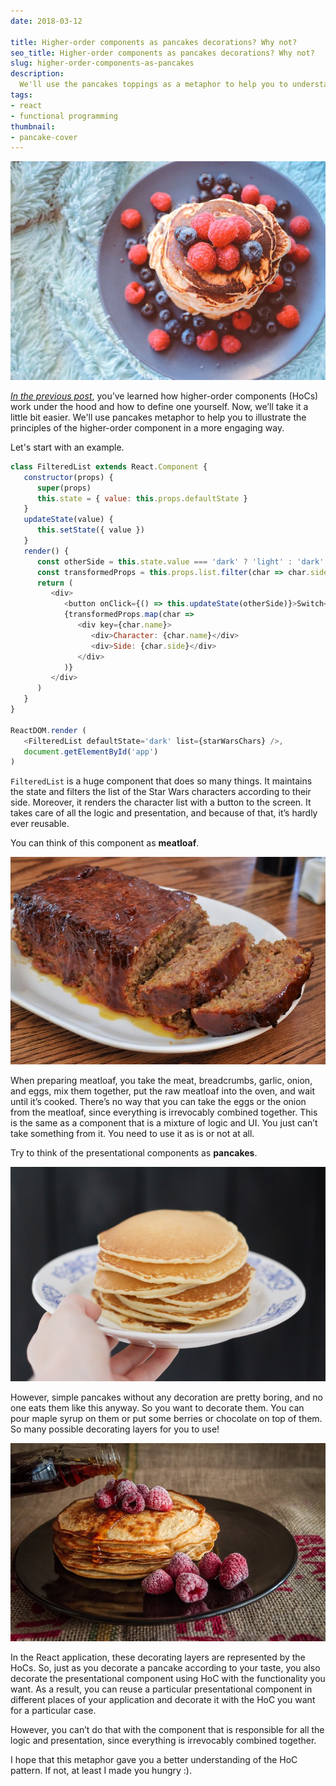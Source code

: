 ```yaml
---
date: 2018-03-12

title: Higher-order components as pancakes decorations? Why not?
seo_title: Higher-order components as pancakes decorations? Why not?
slug: higher-order-components-as-pancakes
description:
  We'll use the pancakes toppings as a metaphor to help you to understand the higher-order components in React in a more engaging way.
tags:
- react
- functional programming
thumbnail:
- pancake-cover
---
```


![alt text](./images/pancake-cover.jpg "Pancakes decorated with fruit")

*[In the previous post](https://www.codinglawyer.io/posts/introducing-higher-order-components)*, you’ve learned how higher-order components (HoCs) work under the hood and how to define one yourself. Now, we’ll take it a little bit easier. We'll use pancakes metaphor to help you to illustrate the principles of the higher-order component in a more engaging way.

Let's start with an example.

```js
class FilteredList extends React.Component {
   constructor(props) {
      super(props)
      this.state = { value: this.props.defaultState }
   }
   updateState(value) {
      this.setState({ value })
   }
   render() {
      const otherSide = this.state.value === 'dark' ? 'light' : 'dark'
      const transformedProps = this.props.list.filter(char => char.side === this.state.value)
      return (
         <div>
            <button onClick={() => this.updateState(otherSide)}>Switch</button>
            {transformedProps.map(char =>
               <div key={char.name}>
                  <div>Character: {char.name}</div>
                  <div>Side: {char.side}</div>
               </div>
            )}
         </div>
      )
   }
}

ReactDOM.render (
   <FilteredList defaultState='dark' list={starWarsChars} />,
   document.getElementById('app')
)
```

`FilteredList` is a huge component that does so many things. It maintains the state and filters the list of the Star Wars characters according to their side. Moreover, it renders the character list with a button to the screen. It takes care of all the logic and presentation, and because of that, it’s hardly ever reusable.

You can think of this component as **meatloaf**.

![alt text](./images/meatloaf.jpg "Meatloaf")

When preparing meatloaf, you take the meat, breadcrumbs, garlic, onion, and eggs, mix them together, put the raw meatloaf into the oven, and wait until it’s cooked. There’s no way that you can take the eggs or the onion from the meatloaf, since everything is irrevocably combined together. This is the same as a component that is a mixture of logic and UI. You just can’t take something from it. You need to use it as is or not at all.

Try to think of the presentational components as **pancakes**.

![alt text](./images/pancake-simple.jpg "Plain pancakes")

However, simple pancakes without any decoration are pretty boring, and no one eats them like this anyway. So you want to decorate them. You can pour maple syrup on them or put some berries or chocolate on top of them. So many possible decorating layers for you to use!

![alt text](./images/pancake-maple-syrup.jpg "Pancakes with maple syrup")

In the React application, these decorating layers are represented by the HoCs. So, just as you decorate a pancake according to your taste, you also decorate the presentational component using HoC with the functionality you want. As a result, you can reuse a particular presentational component in different places of your application and decorate it with the HoC you want for a particular case.

However, you can’t do that with the component that is responsible for all the logic and presentation, since everything is irrevocably combined together.

I hope that this metaphor gave you a better understanding of the HoC pattern. If not, at least I made you hungry :).